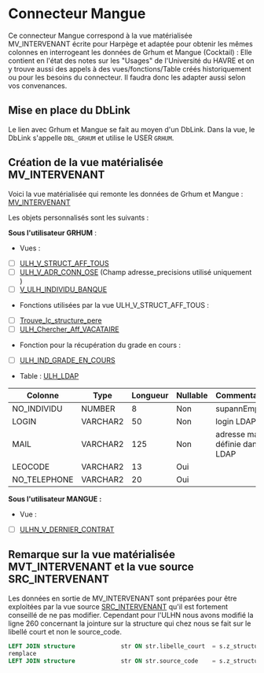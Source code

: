 # Connecteur Mangue

Ce connecteur Mangue correspond à la vue matérialisée MV_INTERVENANT écrite pour Harpège et adaptée pour obtenir les mêmes colonnes en interrogeant les données de Grhum et Mangue (Cocktail) :
Elle contient en l'état des notes sur les "Usages" de l'Université du HAVRE et on y trouve aussi des appels à des vues/fonctions/Table créés historiquement ou pour les besoins du connecteur.
Il faudra donc les adapter aussi selon vos convenances.

## Mise en place du DbLink

Le lien avec Grhum et Mangue se fait au moyen d'un DbLink.
Dans la vue, le DbLink s'appelle `DBL_GRHUM` et utilise le USER `GRHUM`.

## Création de la vue matérialisée MV_INTERVENANT

Voici la vue matérialisée qui remonte les données de Grhum et Mangue :
[MV_INTERVENANT](MV_INTERVENANT.sql)

Les objets personnalisés sont les suivants :

**Sous l'utilisateur GRHUM** :
* Vues :

- [ ] [ULH_V_STRUCT_AFF_TOUS](ULH_V_STRUCT_AFF_TOUS.sql)
- [ ] [ULH_V_ADR_CONN_OSE](ULH_V_ADR_CONN_OSE.sql)   (Champ adresse_precisions utilisé uniquement )
- [ ] [V_ULH_INDIVIDU_BANQUE](V_ULH_INDIVIDU_BANQUE.sql)

* Fonctions utilisées par la vue ULH_V_STRUCT_AFF_TOUS :

- [ ] [Trouve_lc_structure_pere](Trouve_lc_structure_pere.sql.sql)
- [ ] [ULH_Chercher_Aff_VACATAIRE](ULH_Chercher_Aff_VACATAIRE.sql)

* Fonction pour la récupération du grade en cours :

- [ ] [ULH_IND_GRADE_EN_COURS](ULH_IND_GRADE_EN_COURS.sql)


* Table :
[ULH_LDAP](Pas_de_sql.sql)

| Colonne       | Type      | Longueur  | Nullable  | Commentaire                   |
| -------       | -----     | --------  | --------  | ------------                  |
|NO_INDIVIDU    | NUMBER    | 8         |Non        | supannEmpId                   |
|LOGIN          |VARCHAR2   |50         |Non        | login LDAP                    |
|MAIL           |VARCHAR2   |125        |Non        |adresse mail définie dans LDAP |
|LEOCODE        |VARCHAR2   |13         |Oui        |                               |
|NO_TELEPHONE   |VARCHAR2   |20         |Oui        |                               |


**Sous l'utilisateur MANGUE :**
* Vue :
- [ ] [ULHN_V_DERNIER_CONTRAT](ULHN_V_DERNIER_CONTRAT.sql)

## Remarque sur la vue matérialisée MVT_INTERVENANT et la vue source SRC_INTERVENANT
Les données en sortie de MV_INTERVENANT sont préparées pour être exploitées par la vue source [SRC_INTERVENANT](../Générique/SRC_INTERVENANT.sql) qu'il est fortement conseillé de ne pas modifier.
Cependant pour l'ULHN nous avons modifié la ligne 260 concernant la jointure sur la structure qui chez nous se fait sur le libellé court et non le source_code.
```sql
LEFT JOIN structure             str ON str.libelle_court  = s.z_structure_id
remplace
LEFT JOIN structure             str ON str.source_code    = s.z_structure_id
```
